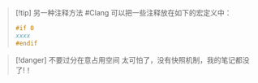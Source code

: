 >[!tip] 另一种注释方法 #Clang
> 可以把一些注释放在如下的宏定义中：
> ```c
> #if 0
> xxxx
> #endif
> ```

>[!danger] 不要过分在意占用空间
>太可怕了，没有快照机制，我的笔记都没了!！